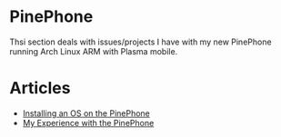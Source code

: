 # PinePhone

Thsi section deals with issues/projects I have with my new PinePhone running Arch Linux ARM with Plasma mobile.

# Articles

- [Installing an OS on the PinePhone](installing_os_on_pinephone.md)
- [My Experience with the PinePhone](PinePhone_Experience.md)